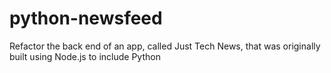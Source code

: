 # python-newsfeed
Refactor the back end of an app, called  Just Tech News, that was originally built using Node.js to include Python
